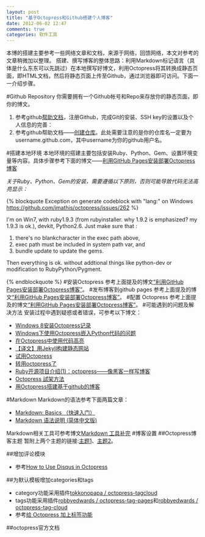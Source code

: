 ```yaml
---
layout: post
title: "基于Octopress和Github搭建个人博客"
date: 2012-06-02 12:47
comments: true
categories: 软件工具
---
```

本博的搭建主要参考一些网络文章和文档，来源于网络，回馈网络，本文对参考的文章稍微加以整理。
搭建、撰写博客的整体思路：利用Markdown标记语言（具体是什么东东可以先跳过）在本地撰写好博文，利用Octopress将其转换成静态页面，即HTML文档，然后将静态页面上传至Github，通过浏览器即可访问。下面一一介绍步骤。

<!-- more -->
#Github Repository
你需要拥有一个Github帐号和Repo来存放你的静态页面，即你的博文。

1. 参考github[帮助文档](http://help.github.com/win-set-up-git/)，注册Github，完成Git的安装、SSH key的设置以及个人信息的完善：	
2. 参考github帮助文档——[创建仓库](http://help.github.com/create-a-repo/)。此处需要注意的是你的仓库名一定要为username.github.com，其中username为你的github用户名。

#搭建本地环境
本地环境的搭建主要包括安装Ruby、Python、Gem、设置环境变量等内容。具体步骤参考下面的博文——[利用GitHub Pages安装部署Octopress博客](http://blog.zhourunsheng.com/2012/04/%E5%88%A9%E7%94%A8github-pages%E5%AE%89%E8%A3%85%E9%83%A8%E7%BD%B2octopress%E5%8D%9A%E5%AE%A2/)

_关于Ruby、Python、Gem的安装，需要遵循以下原则，否则可能导致代码无法高亮显示：_

{% blockquote Exception on generate codeblock with "lang:" on Windows https://github.com/imathis/octopress/issues/262 %}

I'm on Win7, with ruby1.9.3 (from rubyinstaller. why 1.9.2 is emphasized? my 1.9.3 is ok.), devkit, Python2.6. Just make sure that :

   1. there's no blankcharacter in the exec path above,
   2. exec path must be included in system path var, and
   3. bundle update to update the gems.

Then everything is ok. without addtional things like python-dev or modification to RubyPython/Pygment.

{% endblockquote %}
#安装Octopress
参考上面提及的博文[“利用GitHub Pages安装部署Octopress博客”](http://blog.zhourunsheng.com/2012/04/%E5%88%A9%E7%94%A8github-pages%E5%AE%89%E8%A3%85%E9%83%A8%E7%BD%B2octopress%E5%8D%9A%E5%AE%A2/)。
#发布博客到github pages
参考上面提及的博文[“利用GitHub Pages安装部署Octopress博客”](http://blog.zhourunsheng.com/2012/04/%E5%88%A9%E7%94%A8github-pages%E5%AE%89%E8%A3%85%E9%83%A8%E7%BD%B2octopress%E5%8D%9A%E5%AE%A2/)。
#配置 Octopress
参考上面提及的博文[“利用GitHub Pages安装部署Octopress博客”](http://blog.zhourunsheng.com/2012/04/%E5%88%A9%E7%94%A8github-pages%E5%AE%89%E8%A3%85%E9%83%A8%E7%BD%B2octopress%E5%8D%9A%E5%AE%A2/)。
#可能遇到的问题及解决方法
安装过程中遇到疑惑或者错误，可参考以下博文：

* [Windows 8安装Octopress记录](http://hivan.me/octopress-install-to-windows8/)
* [Windows下使用Octopress嵌入Python代码的问题](http://blog.yesmryang.net/windows-octopress-python/)
* [在Octopress中使用代码高亮](http://netwjx.github.com/blog/2012/04/21/using-code-in-octopress/)
* [【译文】用Jekyll构建静态网站](http://chen.yanping.me/cn/blog/2011/12/15/building-static-sites-with-jekyll/)
* [试用Octopress](http://www.blogjava.net/lishunli/archive/2012/03/18/372115.html)
* [转用octopress了](http://blog.yxwang.me/2011/11/migrated-to-octopress/)
* [Ruby开源项目介绍(1)：octopress——像黑客一样写博客](http://www.yangzhiping.com/tech/octopress.html)
* [Octopress 試架方法](http://coding.memory-forest.com/octopress-%E8%A9%A6%E6%9E%B6%E6%96%B9%E6%B3%95.html#more-606)
* [用Octopress搭建基于github的博客](http://ihacklog.com/version-control/git/how-to-setup-an-octopress-blog-on-github.html)
	
#Markdown
Markdown的语法参考下面两篇文章：

* [Markdown: Basics （快速入门）](http://wowubuntu.com/markdown/basic.html)
* [Markdown 语法说明 (简体中文版)](http://wowubuntu.com/markdown/#precode)
	
Markdown相关工具可参考博文[Markdown 工具补完](http://www.appinn.com/markdown-tools/)
#博客设置
##Octopress博客主题
暂附上两个主题的链接:[主题1](http://zespia.tw/blog/categories/%E4%B8%BB%E9%A1%8C/)、[主题2](http://zespia.tw/Octopress-Theme-Slash/index_tw.html#install)。

##增加评论模块
* 参考[How to Use Disqus in Octopress](http://gangmax.github.com/blog/2012/01/20/how-to-use-disqus-in-octopress/)

##为默认模板增加categories和tags
* category功能采用插件[tokkonopapa / octopress-tagcloud](https://github.com/tokkonopapa/octopress-tagcloud)
* tags功能采用插件[robbyedwards / octopress-tag-pages](https://github.com/robbyedwards/octopress-tag-pages)和[robbyedwards / octopress-tag-cloud](https://github.com/robbyedwards/octopress-tag-cloud)
* 参考[给 Octopress 加上标签功能](http://log4d.com/2012/05/tag-cloud/)

##octopress官方文档

